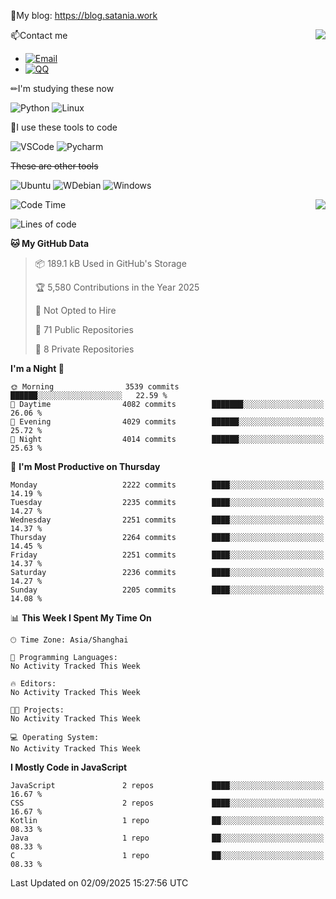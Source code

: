 📰My blog: https://blog.satania.work

<img align="right" src="https://github-readme-stats.vercel.app/api/top-langs/?username=Katriell"/>

📫Contact me

* [![Email](https://img.shields.io/badge/Email-Iris@satania.work-1?style=social&logoColor=fff)](mailto:Iris@satania.work)
* [![QQ](https://img.shields.io/badge/QQ-2088839458-1?style=social&logoColor=fff)](tencent://AddContact/?fromId=45&fromSubId=1&subcmd=all&uin=2088839458&website=www.oicqzone.com)

✏I'm studying these now

![Python](https://img.shields.io/badge/-Python-blue?style=flat-square&logo=Python&logoColor=fff)
![Linux](https://img.shields.io/badge/-Linux-black?style=flat-square&logo=Linux&logoColor=fff)

🔨I use these tools to code

![VSCode](https://img.shields.io/badge/-VSCode-blue?style=flat-square&logo=visualstudiocode&logoColor=fff)
![Pycharm](https://img.shields.io/badge/-Pycharm-green?style=flat-square&logo=pycharm&logoColor=fff)

 ~~These are other tools~~

![Ubuntu](https://img.shields.io/badge/-Ubuntu-orange?style=flat-square&logo=Ubuntu&logoColor=fff)
![WDebian](https://img.shields.io/badge/-Debian-blue?style=flat-square&logo=Debian&logoColor=fff)
![Windows](https://img.shields.io/badge/-Windows-blue?style=flat-square&logo=Windows&logoColor=fff)


<img align="right" src="https://github-readme-stats-beta-amber-44.vercel.app/api?username=Katriell&show_icons=true&role=OWNER,ORGANIZATION_MEMBER,COLLABORATOR&locale=zh-my"/>

<!--START_SECTION:waka-->
![Code Time](http://img.shields.io/badge/Code%20Time-21%20mins-blue)

![Lines of code](https://img.shields.io/badge/From%20Hello%20World%20I%27ve%20Written-17.6%20thousand%20lines%20of%20code-blue)

**🐱 My GitHub Data** 

> 📦 189.1 kB Used in GitHub's Storage 
 > 
> 🏆 5,580 Contributions in the Year 2025
 > 
> 🚫 Not Opted to Hire
 > 
> 📜 71 Public Repositories 
 > 
> 🔑 8 Private Repositories 
 > 
**I'm a Night 🦉** 

```text
🌞 Morning                3539 commits        ██████░░░░░░░░░░░░░░░░░░░   22.59 % 
🌆 Daytime                4082 commits        ███████░░░░░░░░░░░░░░░░░░   26.06 % 
🌃 Evening                4029 commits        ██████░░░░░░░░░░░░░░░░░░░   25.72 % 
🌙 Night                  4014 commits        ██████░░░░░░░░░░░░░░░░░░░   25.63 % 
```
📅 **I'm Most Productive on Thursday** 

```text
Monday                   2222 commits        ████░░░░░░░░░░░░░░░░░░░░░   14.19 % 
Tuesday                  2235 commits        ████░░░░░░░░░░░░░░░░░░░░░   14.27 % 
Wednesday                2251 commits        ████░░░░░░░░░░░░░░░░░░░░░   14.37 % 
Thursday                 2264 commits        ████░░░░░░░░░░░░░░░░░░░░░   14.45 % 
Friday                   2251 commits        ████░░░░░░░░░░░░░░░░░░░░░   14.37 % 
Saturday                 2236 commits        ████░░░░░░░░░░░░░░░░░░░░░   14.27 % 
Sunday                   2205 commits        ████░░░░░░░░░░░░░░░░░░░░░   14.08 % 
```


📊 **This Week I Spent My Time On** 

```text
🕑︎ Time Zone: Asia/Shanghai

💬 Programming Languages: 
No Activity Tracked This Week

🔥 Editors: 
No Activity Tracked This Week

🐱‍💻 Projects: 
No Activity Tracked This Week

💻 Operating System: 
No Activity Tracked This Week
```

**I Mostly Code in JavaScript** 

```text
JavaScript               2 repos             ████░░░░░░░░░░░░░░░░░░░░░   16.67 % 
CSS                      2 repos             ████░░░░░░░░░░░░░░░░░░░░░   16.67 % 
Kotlin                   1 repo              ██░░░░░░░░░░░░░░░░░░░░░░░   08.33 % 
Java                     1 repo              ██░░░░░░░░░░░░░░░░░░░░░░░   08.33 % 
C                        1 repo              ██░░░░░░░░░░░░░░░░░░░░░░░   08.33 % 
```




 Last Updated on 02/09/2025 15:27:56 UTC
<!--END_SECTION:waka-->
